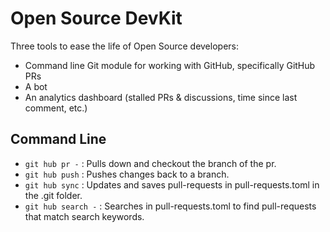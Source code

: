 # Open Source DevKit

Three tools to ease the life of Open Source developers:

- Command line Git module for working with GitHub, specifically GitHub PRs
- A bot
- An analytics dashboard (stalled PRs & discussions, time since last comment,
  etc.)

## Command Line
- `git hub pr -` :  Pulls down and checkout the branch of the pr. 
- `git hub push` :  Pushes changes back to a branch.
- `git hub sync` :  Updates and saves pull-requests in pull-requests.toml in the .git folder.
- `git hub search -` :  Searches in pull-requests.toml to find pull-requests that match search keywords. 
